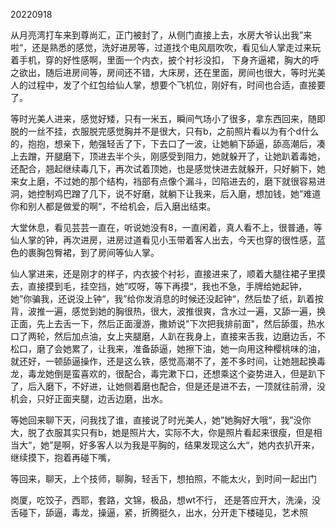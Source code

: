 20220918 

从月亮湾打车来到尊尚汇，正门被封了，从侧门直接上去，水房大爷认出我”来啦“，还是熟悉的感觉，洗好进房等，过道找个电风扇吹吹，看见仙人掌走过来玩着手机，穿的好性感啊，里面一个内衣，披个衬衫没扣， 下身齐逼裙，胸大的呼之欲出，随后进房间等，房间还不错，大床房，还在里面，房间也很大，等时光美人的过程中，发了个红包给仙人掌，想要个飞机位，刚好有，时间也合适，直接要了。

等时光美人进来，感觉好矮，只有一米五，瞬间气场小了很多，拿东西回来，随即脱的一丝不挂，衣服脱完感觉胸并不是很大，只有b，之前照片看以为有个d什么的，抱抱，想亲下，勉强轻舌了下，下去口了一波，让她躺下舔逼，舔高潮后，凑上去蹭，开腿磨下，顶进去半个头，刚感受到阻力，她就躲开了，让她趴着毒她，还配合，翘起继续毒几下，再次试着顶她，也是感觉快进去就躲开，只好躺下，她来女上磨，不过她的那个结构，裆部有点像个漏斗，凹陷进去的，磨下就很容易进洞，她控制鸡巴蹭了几下，说不好磨，就躺下让我来，后入磨，想加钱，她”难道你和别人都是做爱的啊“，不给机会，后入磨出结束。

大堂休息，看见芸芸一直在，听说她没有8，一直闲着，真人看不上，很普通，等仙人掌的钟，再次进房，进房过道看见小玉带着客人出去，今天也穿的很性感，蓝色的裹胸包臀裙，到了房间等仙人掌。

仙人掌进来，还是刚才的样子，内衣披个衬衫，直接进来了，顺着大腿往裙子里摸去，直接摸到毛，挂空挡，她”哎呀，等下再摸“，我也不急，手牌给她起钟，她”你骗我，还说没上钟“，我”给你发消息的时候还没起钟“，然后垫了纸，趴着按背，波推一遍，感觉到她的胸很热，很大，波推很爽，含水过一遍，又舔一遍，换正面，先上去舌一下，然后正面漫游，撒娇说"下次把我排前面"，然后舔蛋，热水口了两轮，然后加点油，女上夹腿磨，人趴在我身上，直接来舌我，边磨边舌，不松口，磨了会她累了，让我来，准备舔逼，她擦下油，她一向用这种樱桃味的油，就还好，一顿舔逼操作，还是这么铁，感觉高潮不了，差不多时间，让她翘起换毒龙，毒龙她倒是蛮喜欢的，很配合，毒完漱下口，还想乘这个姿势进入，但是趴下了，后入磨下，不好进，让她侧着磨也配合，但是还是进不去，一顶就往前滑，没机会，只好正面夹腿，边舌边磨，出水。

等她回来聊下天，问我找了谁，直接说了时光美人，她”她胸好大哦“，我”没你大，脱了衣服其实只有b，她是照片大，实际不大，你是照片看起来很瘦，但是相当大“，她”是啊，好多客人以为我是平胸的，结果发现这么大“，她内衣扒开来，继续摸下，抱着再碰下嘴，

等回来，聊天，上个技师，聊胸，轻舌下，想拍照，不能太火，到时间一起出门

岗厦，吃饺子，西耶，套路，文锦，极品，想wt不行， 还是答应开大，洗澡，没舌碰下，舔逼，毒龙，操逼，紧，折腾挺久，出水，分开走下楼碰见，艺术照